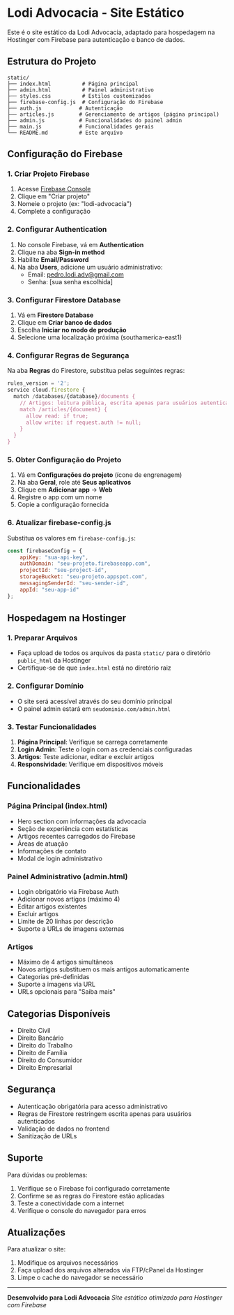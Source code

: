 # Lodi Advocacia - Site Estático

Este é o site estático da Lodi Advocacia, adaptado para hospedagem na Hostinger com Firebase para autenticação e banco de dados.

## Estrutura do Projeto

```
static/
├── index.html          # Página principal
├── admin.html          # Painel administrativo
├── styles.css          # Estilos customizados
├── firebase-config.js  # Configuração do Firebase
├── auth.js            # Autenticação
├── articles.js        # Gerenciamento de artigos (página principal)
├── admin.js           # Funcionalidades do painel admin
├── main.js            # Funcionalidades gerais
└── README.md          # Este arquivo
```

## Configuração do Firebase

### 1. Criar Projeto Firebase

1. Acesse [Firebase Console](https://console.firebase.google.com/)
2. Clique em "Criar projeto"
3. Nomeie o projeto (ex: "lodi-advocacia")
4. Complete a configuração

### 2. Configurar Authentication

1. No console Firebase, vá em **Authentication**
2. Clique na aba **Sign-in method**
3. Habilite **Email/Password**
4. Na aba **Users**, adicione um usuário administrativo:
   - Email: pedro.lodi.adv@gmail.com
   - Senha: [sua senha escolhida]

### 3. Configurar Firestore Database

1. Vá em **Firestore Database**
2. Clique em **Criar banco de dados**
3. Escolha **Iniciar no modo de produção**
4. Selecione uma localização próxima (southamerica-east1)

### 4. Configurar Regras de Segurança

Na aba **Regras** do Firestore, substitua pelas seguintes regras:

```javascript
rules_version = '2';
service cloud.firestore {
  match /databases/{database}/documents {
    // Artigos: leitura pública, escrita apenas para usuários autenticados
    match /articles/{document} {
      allow read: if true;
      allow write: if request.auth != null;
    }
  }
}
```

### 5. Obter Configuração do Projeto

1. Vá em **Configurações do projeto** (ícone de engrenagem)
2. Na aba **Geral**, role até **Seus aplicativos**
3. Clique em **Adicionar app** → **Web**
4. Registre o app com um nome
5. Copie a configuração fornecida

### 6. Atualizar firebase-config.js

Substitua os valores em `firebase-config.js`:

```javascript
const firebaseConfig = {
    apiKey: "sua-api-key",
    authDomain: "seu-projeto.firebaseapp.com",
    projectId: "seu-project-id",
    storageBucket: "seu-projeto.appspot.com",
    messagingSenderId: "seu-sender-id",
    appId: "seu-app-id"
};
```

## Hospedagem na Hostinger

### 1. Preparar Arquivos

- Faça upload de todos os arquivos da pasta `static/` para o diretório `public_html` da Hostinger
- Certifique-se de que `index.html` está no diretório raiz

### 2. Configurar Domínio

- O site será acessível através do seu domínio principal
- O painel admin estará em `seudominio.com/admin.html`

### 3. Testar Funcionalidades

1. **Página Principal**: Verifique se carrega corretamente
2. **Login Admin**: Teste o login com as credenciais configuradas
3. **Artigos**: Teste adicionar, editar e excluir artigos
4. **Responsividade**: Verifique em dispositivos móveis

## Funcionalidades

### Página Principal (index.html)
- Hero section com informações da advocacia
- Seção de experiência com estatísticas
- Artigos recentes carregados do Firebase
- Áreas de atuação
- Informações de contato
- Modal de login administrativo

### Painel Administrativo (admin.html)
- Login obrigatório via Firebase Auth
- Adicionar novos artigos (máximo 4)
- Editar artigos existentes
- Excluir artigos
- Limite de 20 linhas por descrição
- Suporte a URLs de imagens externas

### Artigos
- Máximo de 4 artigos simultâneos
- Novos artigos substituem os mais antigos automaticamente
- Categorias pré-definidas
- Suporte a imagens via URL
- URLs opcionais para "Saiba mais"

## Categorias Disponíveis

- Direito Civil
- Direito Bancário
- Direito do Trabalho
- Direito de Família
- Direito do Consumidor
- Direito Empresarial

## Segurança

- Autenticação obrigatória para acesso administrativo
- Regras de Firestore restringem escrita apenas para usuários autenticados
- Validação de dados no frontend
- Sanitização de URLs

## Suporte

Para dúvidas ou problemas:
1. Verifique se o Firebase foi configurado corretamente
2. Confirme se as regras do Firestore estão aplicadas
3. Teste a conectividade com a internet
4. Verifique o console do navegador para erros

## Atualizações

Para atualizar o site:
1. Modifique os arquivos necessários
2. Faça upload dos arquivos alterados via FTP/cPanel da Hostinger
3. Limpe o cache do navegador se necessário

---

**Desenvolvido para Lodi Advocacia**
*Site estático otimizado para Hostinger com Firebase*